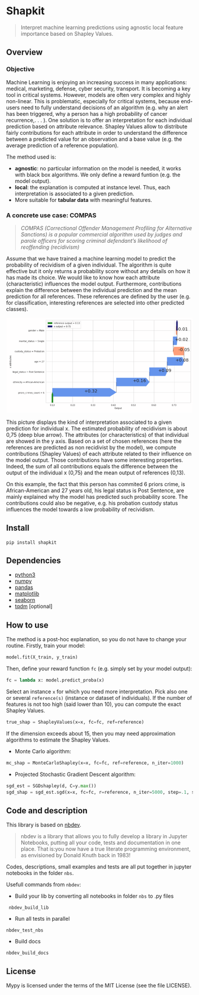 # Shapkit
> Interpret machine learning predictions using agnostic local feature importance based on Shapley Values. 


## Overview

### Objective

Machine Learning is enjoying an increasing success in many applications: medical, marketing, defense, cyber security, transport. It is becoming a key tool in critical systems. However, models are often very complex and highly non-linear. This is problematic, especially for critical systems, because end-users need to fully understand decisions of an algorithm (e.g. why an alert has been triggered, why a person has a high probability of cancer recurrence,. . . ). One solution is to offer an interpretation for each individual prediction based on attribute relevance. Shapley Values allow to distribute fairly contributions for each attribute in order to understand the difference between a predicted value for an observation and a base value (e.g. the average prediction of a reference population).

The method used is:
* **agnostic**: no particular information on the model is needed, it works with black box algorithms. We only define a reward funtion (e.g. the model output).
* **local**: the explanation is computed at instance level. Thus, each interpretation is associated to a given prediction.
* More suitable for **tabular data** with meaningful features.

### A concrete use case: COMPAS

> *COMPAS (Correctional Offender Management Profiling for Alternative Sanctions) is a popular commercial algorithm used by judges and parole officers for scoring criminal defendant’s likelihood of reoffending (recidivism)*

Assume that we have trained a machine learning model to predict the probability of recividism of a given individual. The algorithm is quite effective but it only returns a probability score without any details on how it has made its choice.
We would like to know how each attribute (characteristic) influences the model output. Furthermore, contributions explain the difference between the individual prediction and the mean prediction for all references. These references are defined by the user (e.g. for classification, interesting references are selected into other predicted classes).

<img alt="Exporting from nbdev" width="700" caption="On this example, the fact that this person has commited 6 priors crime, is African-American and 27 years old, his legal status is Post Sentence, are mainly explained why the model has predicted such probability score. The contributions could also be negative, e.g. his probation custody status influences the model towards a low probability of recividism." src="nbs/images/shap_readme_illustration.png">

This picture displays the kind of interpretation associated to a given prediction for individual x. The estimated probability of recidivism is about 0,75 (deep blue arrow). The attributes (or characteristics) of that individual are showed in the y axis. Based on a set of chosen references (here the references are predicted as non recidivist by the model), we compute contributions (Shapley Values) of each attribute related to their influence on the model output. 
Those contributions have some interesting properties. Indeed, the sum of all contributions equals the difference between the output of the individual x (0,75) and the mean output of references (0,13).

On this example, the fact that this person has commited 6 priors crime, is African-American and 27 years old, his legal status is Post Sentence, are mainly explained why the model has predicted such probability score. The contributions could also be negative, e.g. his probation custody status influences the model towards a low probability of recividism.

## Install

```
pip install shapkit
```

## Dependencies

* [python3](https://www.python.org/downloads/) 
* [numpy](https://numpy.org/)
* [pandas](https://pandas.pydata.org/)
* [matplotlib](https://matplotlib.org/)
* [seaborn](https://seaborn.pydata.org/)
* [tqdm](https://github.com/tqdm/tqdm) [optional]

## How to use

The method is a post-hoc explanation, so you do not have to change your routine. Firstly, train your model:
```python
model.fit(X_train, y_train)
```

Then, define your reward function `fc` (e.g. simply set by your model output):
```python
fc = lambda x: model.predict_proba(x)
```

Select an instance `x` for which you need more interpretation. Pick also one or several `reference(s)` (instance or dataset of individuals). 
If the number of features is not too high (said lower than 10), you can compute the exact Shapley Values.
```python
true_shap = ShapleyValues(x=x, fc=fc, ref=reference)
```

If the dimension exceeds about 15, then you may need approximation algorithms to estimate the Shapley Values. 

* Monte Carlo algorithm:

```python
mc_shap = MonteCarloShapley(x=x, fc=fc, ref=reference, n_iter=1000)
```


* Projected Stochastic Gradient Descent algorithm:

```python
sgd_est = SGDshapley(d, C=y.max())
sgd_shap = sgd_est.sgd(x=x, fc=fc, r=reference, n_iter=5000, step=.1, step_type="sqrt")
```

## Code and description

This library is based on [nbdev](http://nbdev.fast.ai/).
> nbdev is a library that allows you to fully develop a library in Jupyter Notebooks, putting all your code, tests and documentation in one place. That is:you now have a true literate programming environment, as envisioned by Donald Knuth back in 1983!

Codes, descriptions, small examples and tests are all put together in jupyter notebooks in the folder `nbs`.

Usefull commands from `nbdev`:

* Build your lib by converting all notebooks in folder `nbs` to .py files
```
 nbdev_build_lib
```


* Run all tests in parallel
```
nbdev_test_nbs
```


* Build docs
```
nbdev_build_docs
```

## License

Mypy is licensed under the terms of the MIT License (see the file LICENSE).
